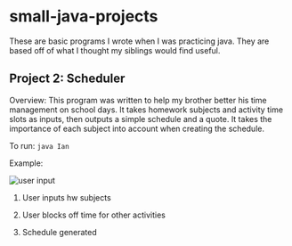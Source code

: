 # small-java-projects
These are basic programs I wrote when I was practicing java. They are based off of what I thought my siblings would find useful.

## Project 2: Scheduler
Overview: This program was written to help my brother better his time management on school days. It takes homework subjects and activity time slots as inputs, then outputs a simple schedule and a quote. It takes the importance of each subject into account when creating the schedule.

To run: `java Ian`

Example:

![user input](https://github.com/eea15/small-java-projects/Scheduler/master/subjects.png?raw=true)
1. User inputs hw subjects


2. User blocks off time for other activities


3. Schedule generated
